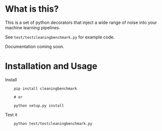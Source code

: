 # What is this?

This is a set of python decorators that inject a wide range of noise into your machine learning pipelines.

See `test/testcleaningbenchmark.py` for example code.  

Documentation coming soon.

# Installation and Usage

Install

        pip install cleaningbenchmark

        # or
  
        python setup.py install

Test it

        python test/testcleaningbenchmark.py



